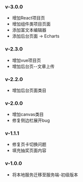 ### v-3.0.0
- 增加React项目页
- 增加组件类项目页面
- 添加富文本编辑器
- 添加后台页面 -> Echarts

### v-2.3.0
- 增加vue项目页
- 增加后台页--文章上传

### v-2.2.0
- 增加后台页面类目

### v-2.0.0
- 增加canvas类目
- 修复侧边栏展开bug

### v-1.1.1
- 修复页卡切换问题
- 填充抽奖页面内容

### v-1.0.0
- 将本地服务迁移至服务端-初级版本
